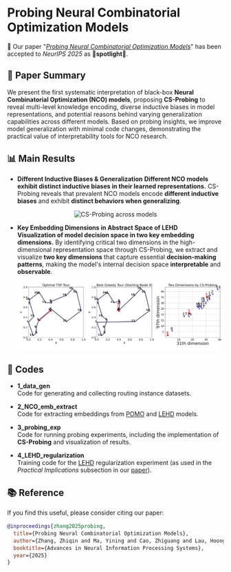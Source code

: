 # Probing Neural Combinatorial Optimization Models

📢 Our paper "[_Probing Neural Combinatorial Optimization Models_](https://arxiv.org/abs/2510.22131)" has been accepted to _NeurIPS 2025_ as 🌟**spotlight**🌟. 

## 📖 Paper Summary  
We present the first systematic interpretation of black-box **Neural Combinatorial Optimization (NCO) models**, proposing **CS-Probing** to reveal multi-level knowledge encoding, diverse inductive biases in model representations, and potential reasons behind varying generalization capabilities across different models. Based on probing insights, we improve model generalization with minimal code changes, demonstrating the practical value of interpretability tools for NCO research.

## 📊 Main Results

- **Different Inductive Biases & Generalization**
  **Different NCO models exhibit distinct inductive biases in their learned representations.** CS-Probing reveals that prevalent NCO models encode **different inductive biases** and exhibit **distinct behaviors when generalizing**.  

<p align="center">
  <img src="assets/fig_csprobe_models_p1p2.jpg" alt="CS-Probing across models" width="600"/>
</p>

- **Key Embedding Dimensions in Abstract Space of LEHD**   
  **Visualization of model decision space in two key embedding dimensions.** By identifying critical two dimensions in the high-dimensional representation space through CS-Probing, we extract and visualize **two key dimensions** that capture essential **decision-making patterns**, making the model's internal decision space **interpretable** and **observable**. 

  ![2D embedding visualization](assets/fig_csprobing_2d_seed_1.jpg)


## 📂 Codes

- **1_data_gen**  
  Code for generating and collecting routing instance datasets.  

- **2_NCO_emb_extract**  
  Code for extracting embeddings from [POMO](https://github.com/yd-kwon/POMO) and [LEHD](https://github.com/CIAM-Group/NCO_code/tree/main/single_objective/LEHD) models.  

- **3_probing_exp**  
  Code for running probing experiments, including the implementation of **CS-Probing** and visualization of results.  

- **4_LEHD_regularization**  
  Training code for the [LEHD](https://github.com/CIAM-Group/NCO_code/tree/main/single_objective/LEHD) regularization experiment (as used in the *Practical Implications* subsection in our [paper](https://arxiv.org/abs/2510.22131)).  


## 📚 Reference  

If you find this useful, please consider citing our paper:  

```bibtex
@inproceedings{zhang2025probing,
  title={Probing Neural Combinatorial Optimization Models},
  author={Zhang, Zhiqin and Ma, Yining and Cao, Zhiguang and Lau, Hoong Chuin},
  booktitle={Advances in Neural Information Processing Systems},
  year={2025}
}
